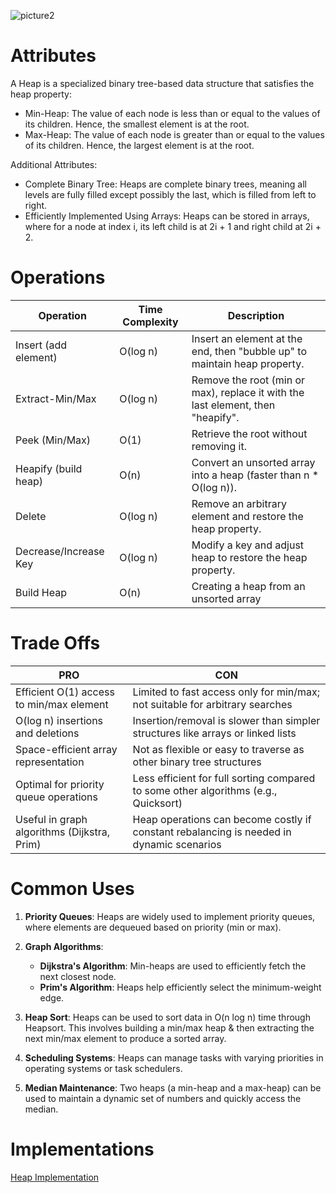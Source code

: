 ![picture2](https://github.com/user-attachments/assets/10bfa27c-1183-4718-8d5b-3e6c089dc59f)

# Attributes
A Heap is a specialized binary tree-based data structure that satisfies the heap property:
- Min-Heap: The value of each node is less than or equal to the values of its children. Hence, the smallest element is at the root.
- Max-Heap: The value of each node is greater than or equal to the values of its children. Hence, the largest element is at the root.

Additional Attributes:
- Complete Binary Tree: Heaps are complete binary trees, meaning all levels are fully filled except possibly the last, which is filled from left to right.
- Efficiently Implemented Using Arrays: Heaps can be stored in arrays, where for a node at index i, its left child is at 2i + 1 and right child at 2i + 2.

# Operations
| Operation            | Time Complexity | Description                                                        |
|----------------------|-----------------|--------------------------------------------------------------------|
| Insert (add element)  | O(log n)        | Insert an element at the end, then "bubble up" to maintain heap property. |
| Extract-Min/Max       | O(log n)        | Remove the root (min or max), replace it with the last element, then "heapify". |
| Peek (Min/Max)        | O(1)            | Retrieve the root without removing it.                             |
| Heapify (build heap)  | O(n)            | Convert an unsorted array into a heap (faster than n * O(log n)).   |
| Delete                | O(log n)        | Remove an arbitrary element and restore the heap property.          |
| Decrease/Increase Key | O(log n)        | Modify a key and adjust heap to restore the heap property.          |
| Build Heap | O(n) | Creating a heap from an unsorted array |


# Trade Offs
| PRO                                        | CON                                                          |
|--------------------------------------------|---------------------------------------------------------------|
| Efficient O(1) access to min/max element    | Limited to fast access only for min/max; not suitable for arbitrary searches |
| O(log n) insertions and deletions          | Insertion/removal is slower than simpler structures like arrays or linked lists |
| Space-efficient array representation       | Not as flexible or easy to traverse as other binary tree structures |
| Optimal for priority queue operations      | Less efficient for full sorting compared to some other algorithms (e.g., Quicksort) |
| Useful in graph algorithms (Dijkstra, Prim) | Heap operations can become costly if constant rebalancing is needed in dynamic scenarios |


# Common Uses
1. **Priority Queues**: Heaps are widely used to implement priority queues, where elements are dequeued based on priority (min or max).
2. **Graph Algorithms**:
   - **Dijkstra's Algorithm**: Min-heaps are used to efficiently fetch the next closest node.
   - **Prim's Algorithm**: Heaps help efficiently select the minimum-weight edge.

3. **Heap Sort**: Heaps can be used to sort data in O(n log n) time through Heapsort. This involves building a min/max heap & then extracting the next min/max element to produce a sorted array.
4. **Scheduling Systems**: Heaps can manage tasks with varying priorities in operating systems or task schedulers.
5. **Median Maintenance**: Two heaps (a min-heap and a max-heap) can be used to maintain a dynamic set of numbers and quickly access the median.

# Implementations
[Heap Implementation](https://github.com/mc-0/DSA/blob/main/src/datastructures/heaps/Heap.java)

